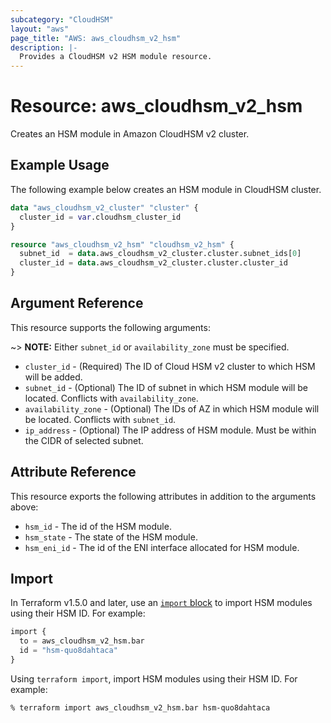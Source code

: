 ```yaml
---
subcategory: "CloudHSM"
layout: "aws"
page_title: "AWS: aws_cloudhsm_v2_hsm"
description: |-
  Provides a CloudHSM v2 HSM module resource.
---
```


# Resource: aws_cloudhsm_v2_hsm

Creates an HSM module in Amazon CloudHSM v2 cluster.

## Example Usage

The following example below creates an HSM module in CloudHSM cluster.

```terraform
data "aws_cloudhsm_v2_cluster" "cluster" {
  cluster_id = var.cloudhsm_cluster_id
}

resource "aws_cloudhsm_v2_hsm" "cloudhsm_v2_hsm" {
  subnet_id  = data.aws_cloudhsm_v2_cluster.cluster.subnet_ids[0]
  cluster_id = data.aws_cloudhsm_v2_cluster.cluster.cluster_id
}
```

## Argument Reference

This resource supports the following arguments:

~> **NOTE:** Either `subnet_id` or `availability_zone` must be specified.

* `cluster_id` - (Required) The ID of Cloud HSM v2 cluster to which HSM will be added.
* `subnet_id` - (Optional) The ID of subnet in which HSM module will be located. Conflicts with `availability_zone`.
* `availability_zone` - (Optional) The IDs of AZ in which HSM module will be located. Conflicts with `subnet_id`.
* `ip_address` - (Optional) The IP address of HSM module. Must be within the CIDR of selected subnet.

## Attribute Reference

This resource exports the following attributes in addition to the arguments above:

* `hsm_id` - The id of the HSM module.
* `hsm_state` - The state of the HSM module.
* `hsm_eni_id` - The id of the ENI interface allocated for HSM module.

## Import

In Terraform v1.5.0 and later, use an [`import` block](https://developer.hashicorp.com/terraform/language/import) to import HSM modules using their HSM ID. For example:

```terraform
import {
  to = aws_cloudhsm_v2_hsm.bar
  id = "hsm-quo8dahtaca"
}
```

Using `terraform import`, import HSM modules using their HSM ID. For example:

```console
% terraform import aws_cloudhsm_v2_hsm.bar hsm-quo8dahtaca
```
